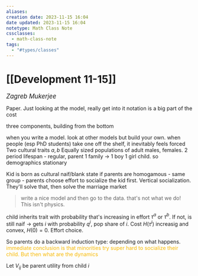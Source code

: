 ```yaml
---
aliases: 
creation date: 2023-11-15 16:04
date updated: 2023-11-15 16:04
notetype: Math Class Note
cssclasses:
  - math-class-note
tags:
  - "#types/classes"
---
```


# [[Development 11-15]]
<span style = "font-size:120%"><i >Zagreb Mukerjee </i></span>

Paper. Just looking at the model, really get into it
notation is a big part of the cost

three components, building from the bottom


when you write a model. look at other models but build your own. when people (esp PhD students) take one off the shelf, it inevitably feels forced
Two cultural traits ${a,b}$
Equally sized populations of adult males, females.
2 period lifespan - regular, parent
1 family -> 1 boy 1 girl child. so demographics stationary


Kid is born as cultural naif/blank state
if parents are homogamous - same group - parents choose effort to socialize the kid first. Vertical socialization. 
They'll solve that, then solve the marriage market 

>write a nice model and then go to the data. that's not what we do! This isn't physics. 

child inherits trait with probability that's increasing in effort $\tau^a$ or $\tau^b$. If not, is still naif -> gets $i$ with probability $q^i$, pop share of $i$. 
Cost $H(\tau^i)$ increasig and convex, $H(0) = 0$. Effort choice. 

So parents do a backward induction type: depending on what happens. <font color=#F7B801>immediate conclusion is that minorities try super hard to socialize their child. But then what are the dynamics</font>

Let $V_{ij}$ be parent utility from child $i$